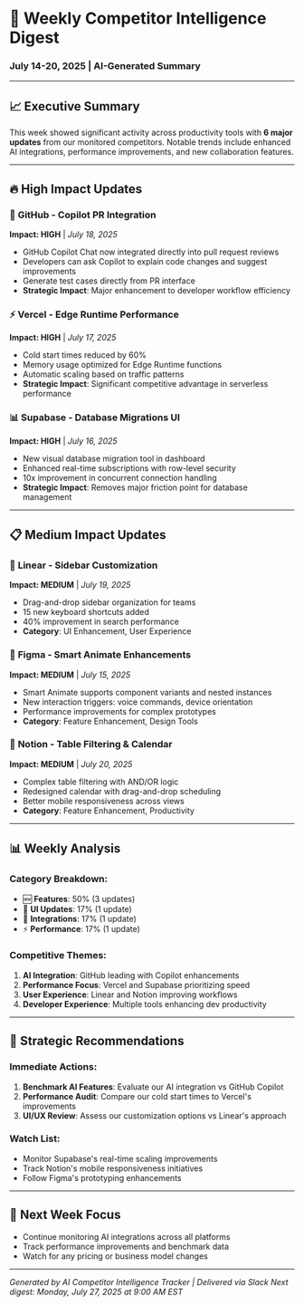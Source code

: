 # 🚀 Weekly Competitor Intelligence Digest
### July 14-20, 2025 | AI-Generated Summary

---

## 📈 Executive Summary
This week showed significant activity across productivity tools with **6 major updates** from our monitored competitors. Notable trends include enhanced AI integrations, performance improvements, and new collaboration features.

---

## 🔥 High Impact Updates

### 🚀 **GitHub - Copilot PR Integration** 
**Impact: HIGH** | *July 18, 2025*
- GitHub Copilot Chat now integrated directly into pull request reviews
- Developers can ask Copilot to explain code changes and suggest improvements  
- Generate test cases directly from PR interface
- **Strategic Impact**: Major enhancement to developer workflow efficiency

### ⚡ **Vercel - Edge Runtime Performance**
**Impact: HIGH** | *July 17, 2025*
- Cold start times reduced by 60%
- Memory usage optimized for Edge Runtime functions
- Automatic scaling based on traffic patterns
- **Strategic Impact**: Significant competitive advantage in serverless performance

### 📊 **Supabase - Database Migrations UI**
**Impact: HIGH** | *July 16, 2025*
- New visual database migration tool in dashboard
- Enhanced real-time subscriptions with row-level security
- 10x improvement in concurrent connection handling
- **Strategic Impact**: Removes major friction point for database management

---

## 📋 Medium Impact Updates

### 🎨 **Linear - Sidebar Customization**
**Impact: MEDIUM** | *July 19, 2025*
- Drag-and-drop sidebar organization for teams
- 15 new keyboard shortcuts added
- 40% improvement in search performance
- **Category**: UI Enhancement, User Experience

### 🎯 **Figma - Smart Animate Enhancements** 
**Impact: MEDIUM** | *July 15, 2025*
- Smart Animate supports component variants and nested instances
- New interaction triggers: voice commands, device orientation
- Performance improvements for complex prototypes
- **Category**: Feature Enhancement, Design Tools

### 📝 **Notion - Table Filtering & Calendar**
**Impact: MEDIUM** | *July 20, 2025*
- Complex table filtering with AND/OR logic
- Redesigned calendar with drag-and-drop scheduling
- Better mobile responsiveness across views
- **Category**: Feature Enhancement, Productivity

---

## 📊 Weekly Analysis

### Category Breakdown:
- 🆕 **Features**: 50% (3 updates)
- 🎨 **UI Updates**: 17% (1 update) 
- 🔗 **Integrations**: 17% (1 update)
- ⚡ **Performance**: 17% (1 update)

### Competitive Themes:
1. **AI Integration**: GitHub leading with Copilot enhancements
2. **Performance Focus**: Vercel and Supabase prioritizing speed
3. **User Experience**: Linear and Notion improving workflows
4. **Developer Experience**: Multiple tools enhancing dev productivity

---

## 🎯 Strategic Recommendations

### Immediate Actions:
1. **Benchmark AI Features**: Evaluate our AI integration vs GitHub Copilot
2. **Performance Audit**: Compare our cold start times to Vercel's improvements  
3. **UI/UX Review**: Assess our customization options vs Linear's approach

### Watch List:
- Monitor Supabase's real-time scaling improvements
- Track Notion's mobile responsiveness initiatives
- Follow Figma's prototyping enhancements

---

## 📅 Next Week Focus
- Continue monitoring AI integrations across all platforms
- Track performance improvements and benchmark data
- Watch for any pricing or business model changes

---
*Generated by AI Competitor Intelligence Tracker | Delivered via Slack*
*Next digest: Monday, July 27, 2025 at 9:00 AM EST*